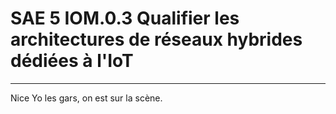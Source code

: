 # SAE 5 IOM.0.3 Qualifier les architectures de réseaux hybrides dédiées à l'IoT



***
Nice
Yo les gars, on est sur la scène.
